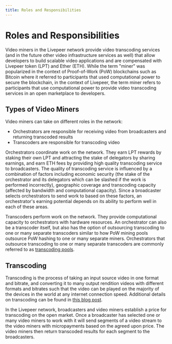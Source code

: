 ```yaml
---
title: Roles and Responsibilities
---
```


# Roles and Responsibilities

Video miners in the Livepeer network provide video transcoding services (and in
the future other video infrastructure services as well) that allow developers to
build scalable video applications and are compensated with Livepeer token (LPT)
and Ether (ETH). While the term "miner" was popularized in the context of
Proof-of-Work (PoW) blockchains such as Bitcoin where it referred to
participants that used computational power to secure the blockchain, in the
context of Livepeer, the term miner refers to participants that use
computational power to provide video transcoding services in an open marketplace
to developers.

## Types of Video Miners

Video miners can take on different roles in the network:

- Orchestrators are responsible for receiving video from broadcasters and
  returning transcoded results
- Transcoders are responsible for transcoding video

Orchestrators coordinate work on the network. They earn LPT rewards by staking
their own LPT and attracting the stake of delegators by sharing earnings, and
earn ETH fees by providing high quality transcoding service to broadcasters. The
quality of transcoding service is influenced by a combination of factors
including economic security (the stake of the orchestrator and its delegators
which can be slashed if the work is performed incorrectly), geographic coverage
and transcoding capacity (affected by bandwidth and computational capacity).
Since a broadcaster selects orchestrators to send work to based on these
factors, an orchestrator's earning potential depends on its ability to perform
well in each of these areas.

Transcoders perform work on the network. They provide computational capacity to
orchestrators with hardware resources. An orchestrator can also be a transcoder
itself, but also has the option of outsourcing transcoding to one or many
separate transcoders similar to how PoW mining pools outsource PoW hashing to
one or many separate miners. Orchestrators that outsource transcoding to one or
many separate transcoders are commonly referred to as
[transcoding pools](/docs/video-miners/core-concepts/pools).

## Transcoding

Transcoding is the process of taking an input source video in one format and
bitrate, and converting it to many output rendition videos with different
formats and bitrates such that the video can be played on the majority of the
devices in the world at any internet connection speed. Additional details on
transcoding can be found in
[this blog post](https://livepeer.com/blog/intro-to-transcoding).

In the Livepeer network, broadcasters and video miners establish a price for
transcoding on the open market. Once a broadcaster has selected one or many
video miners to work with it will send segments of a video stream to the video
miners with micropayments based on the agreed upon price. The video miners then
return transcoded results for each segment to the broadcasters.

